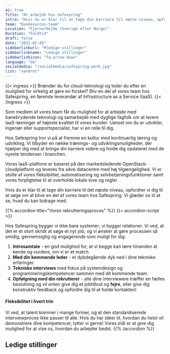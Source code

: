 ```yaml
---
ai: true
Title: "At arbejde hos Safespring"
intro: "Hvis du er klar til at tage din karriere til næste niveau, opfordrer vi dig til at ansøge om at blive en del af vores team hos Safespring. Vi glæder os til at se, hvad du kan bidrage med."
team: "Kundesucces-team"
Location: "Fjernarbejde (Sverige eller Norge)"
Duration: "Fuldtid"
draft: false
date: "2021-02-05"
sidebarlinkurl: "#ledige-stillinger"
sidebarlinkname: "Ledige stillinger"
sidebarlinkicon: "fa-arrow-down"
language: "da"
socialmedia: "/socialmedia/safespring-work.jpg"
list: "vandret"
---
```

{{< ingress >}}
Brænder du for cloud-teknologi og leder du efter en mulighed for virkelig at gøre en forskel? Bliv en del af vores team hos Safespring, en førende leverandør af Infrastructure as a Service (IaaS).
{{< /ingress >}}

Som medlem af vores team får du mulighed for at arbejde med banebrydende teknologi og samarbejde med dygtige fagfolk om at levere IaaS-løsninger af højeste kvalitet til vores kunder. Uanset om du er udvikler, ingeniør eller supportspecialist, har vi en rolle til dig.

Hos Safespring tror vi på at fremme en kultur med kontinuerlig læring og udvikling. Vi tilbyder en række trænings- og udviklingsmuligheder, der hjælper dig med at bringe din karriere videre og holde dig opdateret med de nyeste tendenser i branchen.

Vores IaaS-platform er baseret på den markedsledende OpenStack-cloudplatform og leveres fra sikre datacentre med høj tilgængelighed. Vi er stolte af vores fleksibilitet, automatisering og selvbetjeningsfunktioner samt vores forpligtelse til at overholde lokale love og regler.

Hvis du er klar til at tage din karriere til det næste niveau, opfordrer vi dig til at søge om at blive en del af vores team hos Safespring. Vi glæder os til at se, hvad du kan bidrage med.

{{% accordion title="Vores rekrutteringsproces" %}}
{{< accordion-script >}}

Hos Safespring bygger vi ikke bare systemer; vi bygger relationer. Vi ved, at det er et stort skridt at søge et nyt job, og vi ønsker at gøre processen så smidig, gennemsigtig og engagerende som muligt for dig.

1. **Introsamtale** - en god mulighed for, at vi begge kan lære hinanden at kende og vurdere, om vi er et match.
2. **Mød din kommende leder** - et dybdegående dyk ned i dine tekniske erfaringer.
3. **Tekniske interviews** med fokus på systemdesign og programmeringskompetencer sammen med dit kommende team.
4. **Opfølgning med din rekrutterer** - alle dine interviewere træffer en fælles beslutning og vil enten give dig et jobtilbud og **fejre**, eller give dig konstruktiv feedback og opfordre dig til at holde kontakten!

#### Fleksibilitet i hvert trin

Vi ved, at talent kommer i mange former, og at den standardiserede interviewproces ikke passer til alle. Hvis du har idéer til, hvordan du helst vil demonstrere dine kompetencer, lytter vi gerne! Vores mål er at give dig mulighed for at vise os, hvordan du arbejder bedst.
{{% /accordion %}}

## Ledige stillinger